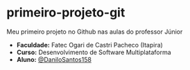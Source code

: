 # primeiro-projeto-git
Meu primeiro projeto no Github nas aulas do professor Júnior

- **Faculdade:** Fatec Ogari de Castri Pacheco (Itapira)
- **Curso:** Desenvolvimento de Software Multiplataforma
- **Aluno:** [@DaniloSantos158](https://www.github.com/DaniloSantos158)

